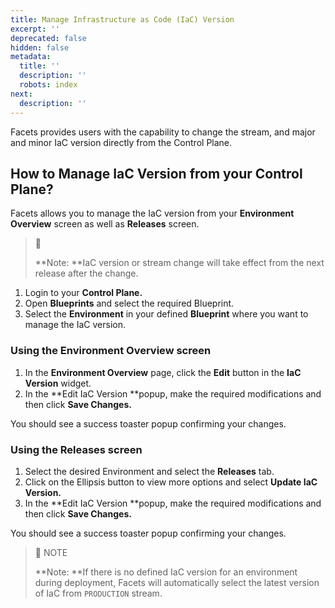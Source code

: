 ```yaml
---
title: Manage Infrastructure as Code (IaC) Version
excerpt: ''
deprecated: false
hidden: false
metadata:
  title: ''
  description: ''
  robots: index
next:
  description: ''
---
```

Facets provides users with the capability to change the stream, and major and minor IaC version directly from the Control Plane. 

## How to Manage IaC Version from your Control Plane?

Facets allows you to manage the IaC version from your **Environment Overview** screen as well as **Releases** screen. 

> 📘 
> 
> **Note: **IaC version or stream change will take effect from the next release after the change.

1. Login to your **Control Plane.**
2. Open **Blueprints** and select the required Blueprint.
3. Select the **Environment** in your defined **Blueprint** where you want to manage the IaC version.

### Using the Environment Overview screen

1. In the **Environment Overview** page, click the **Edit** button in the **IaC Version** widget.
2. In the **Edit IaC Version **popup, make the required modifications and then click **Save Changes.**

You should see a success toaster popup confirming your changes.

### Using the Releases screen

1. Select the desired Environment and select the **Releases** tab.
2. Click on the Ellipsis button to view more options and select **Update IaC Version.**
3. In the **Edit IaC Version **popup, make the required modifications and then click **Save Changes.**

You should see a success toaster popup confirming your changes.

> 📘 NOTE
> 
> **Note: **If there is no defined IaC version for an environment during deployment, Facets will automatically select the latest version of IaC from `PRODUCTION` stream.